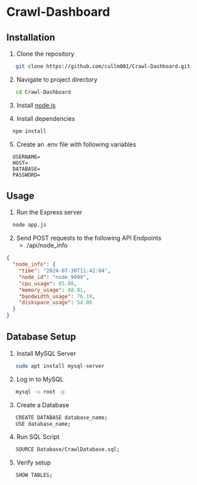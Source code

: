 # Crawl-Dashboard

## Installation
1. Clone the repository
```bash
   git clone https://github.com/cullm001/Crawl-Dashboard.git
```
2. Navigate to project directory
```bash
   cd Crawl-Dashboard
```
3. Install [node.js](https://nodejs.org/en/download/package-manager)

4. Install dependencies
 ```bash
   npm install
```  
5. Create an .env file with following variables
```env
  USERNAME=
  HOST=
  DATABASE=
  PASSWORD=
```

## Usage
1. Run the Express server
 ```bash
   node app.js
```
2. Send POST requests to the following API Endpoints
   - /api/node_info
```json
{
  "node_info": {
    "time": "2024-07-30T11:42:04",
    "node_id": "node_9099",
    "cpu_usage": 85.09,
    "memory_usage": 48.81,
    "bandwidth_usage": 76.19,
    "diskspace_usage": 54.06
  }
}
```

## Database Setup
1. Install MySQL Server
```bash
   sudo apt install mysql-server
```
2. Log in to MySQL
```bash
   mysql -u root -p
```
3. Create a Database
```bash
   CREATE DATABASE database_name;
   USE database_name;
```
4. Run SQL Script
```bash
   SOURCE Database/CrawlDatabase.sql;
```
5. Verify setup
```bash
   SHOW TABLES;
```


